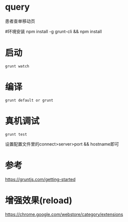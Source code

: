 # query
患者查单移动页

#环境安装
    npm install -g grunt-cli && npm install 
    
# 启动
    grunt watch
   
# 编译
    grunt default or grunt
    
# 真机调试
    grunt test 
设置配置文件里的connect>server>port && hostname即可

# 参考
https://gruntjs.com/getting-started

# 增强效果(reload)
https://chrome.google.com/webstore/category/extensions



